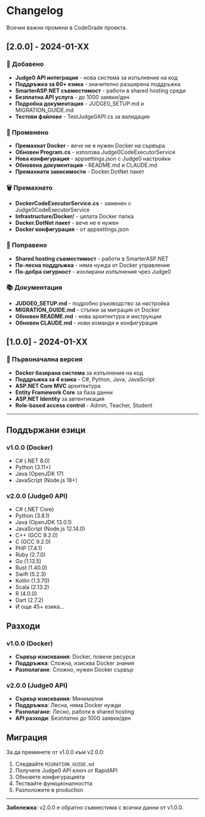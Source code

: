 # Changelog

Всички важни промени в CodeGrade проекта.

## [2.0.0] - 2024-01-XX

### 🚀 Добавено
- **Judge0 API интеграция** - нова система за изпълнение на код
- **Поддръжка за 60+ езика** - значително разширена поддръжка
- **SmarterASP.NET съвместимост** - работи в shared hosting среди
- **Безплатна API услуга** - до 1000 заявки/ден
- **Подробна документация** - JUDGE0_SETUP.md и MIGRATION_GUIDE.md
- **Тестови файлове** - TestJudge0API.cs за валидация

### 🔧 Променено
- **Премахнат Docker** - вече не е нужен Docker на сървъра
- **Обновен Program.cs** - използва Judge0CodeExecutorService
- **Нова конфигурация** - appsettings.json с Judge0 настройки
- **Обновена документация** - README.md и CLAUDE.md
- **Премахнати зависимости** - Docker.DotNet пакет

### 🗑️ Премахнато
- **DockerCodeExecutorService.cs** - заменен с Judge0CodeExecutorService
- **Infrastructure/Docker/** - цялата Docker папка
- **Docker.DotNet пакет** - вече не е нужен
- **Docker конфигурация** - от appsettings.json

### 🐛 Поправено
- **Shared hosting съвместимост** - работи в SmarterASP.NET
- **По-лесна поддръжка** - няма нужда от Docker управление
- **По-добра сигурност** - изолирани изпълнения чрез Judge0

### 📚 Документация
- **JUDGE0_SETUP.md** - подробно ръководство за настройка
- **MIGRATION_GUIDE.md** - стъпки за миграция от Docker
- **Обновен README.md** - нова архитектура и инструкции
- **Обновен CLAUDE.md** - нови команди и конфигурация

## [1.0.0] - 2024-01-XX

### 🚀 Първоначална версия
- **Docker базирана система** за изпълнение на код
- **Поддръжка за 4 езика** - C#, Python, Java, JavaScript
- **ASP.NET Core MVC** архитектура
- **Entity Framework Core** за база данни
- **ASP.NET Identity** за автентикация
- **Role-based access control** - Admin, Teacher, Student

---

## Поддържани езици

### v1.0.0 (Docker)
- C# (.NET 8.0)
- Python (3.11+)
- Java (OpenJDK 17)
- JavaScript (Node.js 18+)

### v2.0.0 (Judge0 API)
- C# (.NET Core)
- Python (3.8.1)
- Java (OpenJDK 13.0.1)
- JavaScript (Node.js 12.14.0)
- C++ (GCC 9.2.0)
- C (GCC 9.2.0)
- PHP (7.4.1)
- Ruby (2.7.0)
- Go (1.13.5)
- Rust (1.40.0)
- Swift (5.2.3)
- Kotlin (1.3.70)
- Scala (2.13.2)
- R (4.0.0)
- Dart (2.7.2)
- И още 45+ езика...

## Разходи

### v1.0.0 (Docker)
- **Сървър изисквания**: Docker, повече ресурси
- **Поддръжка**: Сложна, изисква Docker знания
- **Разполагане**: Сложно, нужен Docker сървър

### v2.0.0 (Judge0 API)
- **Сървър изисквания**: Минимални
- **Поддръжка**: Лесна, няма Docker нужди
- **Разполагане**: Лесно, работи в shared hosting
- **API разходи**: Безплатно до 1000 заявки/ден

## Миграция

За да преминете от v1.0.0 към v2.0.0:

1. Следвайте `MIGRATION_GUIDE.md`
2. Получете Judge0 API ключ от RapidAPI
3. Обновете конфигурацията
4. Тествайте функционалността
5. Разположете в production

---

**Забележка**: v2.0.0 е обратно съвместима с всички данни от v1.0.0. 